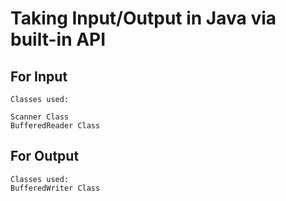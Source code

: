 # Taking Input/Output in Java via built-in API

## For Input
    Classes used:

    Scanner Class
    BufferedReader Class

## For Output
    Classes used:
    BufferedWriter Class